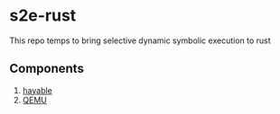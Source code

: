 # s2e-rust

This repo temps to bring selective dynamic symbolic execution to rust 



## Components 

1. [hayable](https://github.com/PLSysSec/haybale)
2. [QEMU](https://github.com/qemu/qemu)
